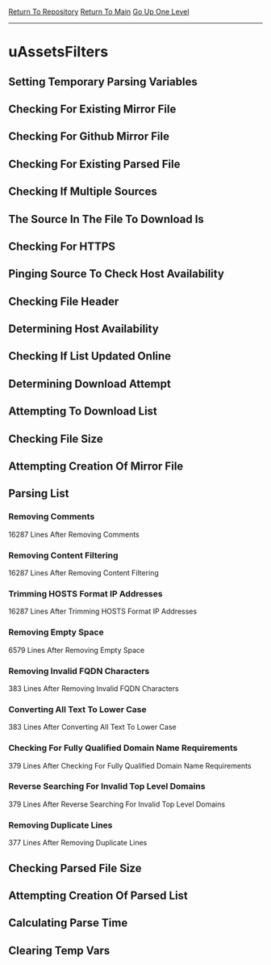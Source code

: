 [Return To Repository](https://github.com/deathbybandaid/piholeparser/)
[Return To Main](https://github.com/deathbybandaid/piholeparser/blob/master/RecentRunLogs/Mainlog.md)
[Go Up One Level](https://github.com/deathbybandaid/piholeparser/blob/master/RecentRunLogs/TopLevelScripts/30-Processing-External-Blacklists.md)
____________________________________
# uAssetsFilters
## Setting Temporary Parsing Variables
## Checking For Existing Mirror File
## Checking For Github Mirror File
## Checking For Existing Parsed File
## Checking If Multiple Sources
## The Source In The File To Download Is
## Checking For HTTPS
## Pinging Source To Check Host Availability
## Checking File Header
## Determining Host Availability
## Checking If List Updated Online
## Determining Download Attempt
## Attempting To Download List
## Checking File Size
## Attempting Creation Of Mirror File
## Parsing List
### Removing Comments
16287 Lines After Removing Comments
### Removing Content Filtering
16287 Lines After Removing Content Filtering
### Trimming HOSTS Format IP Addresses
16287 Lines After Trimming HOSTS Format IP Addresses
### Removing Empty Space
6579 Lines After Removing Empty Space
### Removing Invalid FQDN Characters
383 Lines After Removing Invalid FQDN Characters
### Converting All Text To Lower Case
383 Lines After Converting All Text To Lower Case
### Checking For Fully Qualified Domain Name Requirements
379 Lines After Checking For Fully Qualified Domain Name Requirements
### Reverse Searching For Invalid Top Level Domains
379 Lines After Reverse Searching For Invalid Top Level Domains
### Removing Duplicate Lines
377 Lines After Removing Duplicate Lines
## Checking Parsed File Size
## Attempting Creation Of Parsed List
## Calculating Parse Time
## Clearing Temp Vars
